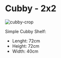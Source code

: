 # Cubby - 2x2
![cubby-crop](https://user-images.githubusercontent.com/11548955/174420185-6886dfe2-59a5-442d-a3a6-73a8b236f337.png)

Simple Cubby Shelf:
- Lenght: 72cm  
- Height: 72cm  
- Width: 40cm  
